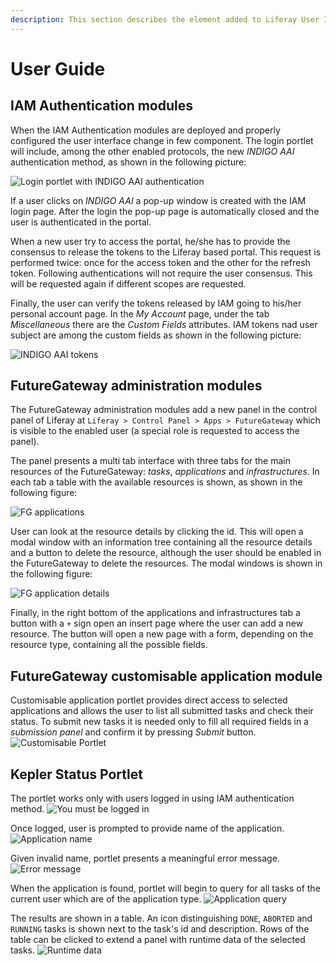 ```yaml
---
description: This section describes the element added to Liferay User Interface from the point of view of the user.
---
```


# User Guide

## IAM Authentication modules

When the IAM Authentication modules are deployed and properly configured the user interface change in few component. The login portlet
will include, among the other enabled protocols, the new *INDIGO AAI* authentication method, as shown in the following picture:

![Login portlet with INDIGO AAI authentication](img/LogIn.png)


If a user clicks on *INDIGO AAI* a pop-up window is created with the IAM login page. After the login the pop-up page
is automatically closed and the user is authenticated in the portal.

When a new user try to access the portal, he/she has to provide the consensus to release the tokens to the Liferay
based portal. This request is performed twice: once for the access token and the other for the refresh token.
Following authentications will not require the user consensus. This will be requested again if different scopes are requested.

Finally, the user can verify the tokens released by IAM going to his/her personal account page. In the *My Account* page,
under the tab *Miscellaneous* there are the *Custom Fields* attributes. IAM tokens nad user subject are among the custom fields
as shown in the following picture:

![INDIGO AAI tokens](img/CustField.png)




## FutureGateway administration modules

The FutureGateway administration modules add a new panel in the control panel of Liferay at `Liferay > Control Panel > Apps > FutureGateway` which
is visible to the enabled user (a special role is requested to access the panel).

The panel presents a multi tab interface with three tabs for the main resources of the FutureGateway: *tasks*, *applications* and *infrastructures*.
In each tab a table with the available resources is shown, as shown in the following figure:

![FG applications](img/FGapplications.png)


User can look at the resource details by clicking the id. This will open a modal window with an information tree containing all the resource details
and a button to delete the resource, although the user should be enabled in the FutureGateway to delete the resources. The modal windows is shown
in the following figure:

![FG application details](img/FGapplicationsdetails.png)

Finally, in the right bottom of the applications and infrastructures tab a button with a `+` sign open an insert page where the user can
add a new resource. The button will open a new page with a form, depending on the resource type, containing all the possible fields.


## FutureGateway customisable application module

Customisable application portlet provides direct access to selected applications and allows the user to list all submitted tasks and check their status.
To submit new tasks it is needed only to fill all required fields in a *submission panel* and confirm it by pressing *Submit* button.
![Customisable Portlet](img/ca-portlet.png)

## Kepler Status Portlet

The portlet works only with users logged in using IAM authentication method. 
![You must be logged in](img/you-must-be-logged-in.png)

Once logged, user is prompted to provide name of the application.
![Application name](img/application-name.png)

Given invalid name, portlet presents a meaningful error message.
![Error message](img/error-message.png)

When the application is found, portlet will begin to query for all tasks of the current user which are of the application type.
![Application query](img/application-query.png)

The results are shown in a table. An icon distinguishing `DONE`, `ABORTED` and `RUNNING` tasks is shown next to the task's id and description. Rows of the table can be clicked to extend a panel with runtime data of the selected tasks.
![Runtime data](img/runtime-data.png)
